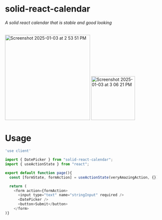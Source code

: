 # solid-react-calendar
###### A solid react calendar that is stable and good looking

<img width="282" alt="Screenshot 2025-01-03 at 2 53 51 PM" src="https://github.com/user-attachments/assets/78d6f853-38c0-43c3-a4f1-11b1a0cb549d" />
<img width="145" alt="Screenshot 2025-01-03 at 3 06 21 PM" src="https://github.com/user-attachments/assets/1a3c02cd-b968-4831-9851-2bff573fa2b1" />

# Usage
```javascript
'use client'

import { DatePicker } from "solid-react-calendar";
import { useActionState } from "react";

export default function page(){
  const [formState, formAction] = useActionState(veryAmazingAction, {});

  return (
    <form action={formAction>
      <input type="text" name="stringInput" required />
      <DatePicker />
      <button>Submit</button>
    </form>
)}
```
